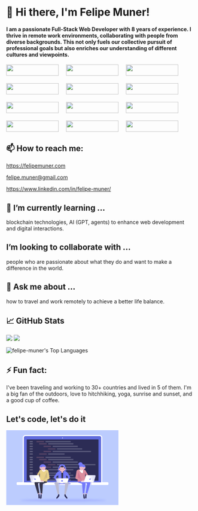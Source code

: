 # 👋 Hi there, I'm Felipe Muner!

#### I am a passionate Full-Stack Web Developer with 8 years of experience. I thrive in remote work environments, collaborating with people from diverse backgrounds. This not only fuels our collective pursuit of professional goals but also enriches our understanding of different cultures and viewpoints.

<div style="display:flex; flex-wrap: wrap; gap: 20px; row-gap:20px;">
    <img src="https://img.shields.io/badge/-Next.js-black?style=flat-square&logo=next.js" width="140" height="30" />
    <img src="https://img.shields.io/badge/-React-black?style=flat-square&logo=react" width="140" height="30" />
    <img src="https://img.shields.io/badge/-Tailwind_CSS-black?style=flat-square&logo=tailwind-css" width="140" height="30" />
    <img src="https://img.shields.io/badge/-Node.js-black?style=flat-square&logo=node.js" width="140" height="30" />
    <img src="https://img.shields.io/badge/-GraphQL-black?style=flat-square&logo=graphql" width="140" height="30" />
    <img src="https://img.shields.io/badge/-PostgreSQL-black?style=flat-square&logo=postgresql" width="140" height="30" />
    <img src="https://img.shields.io/badge/-GitHub_Actions-black?style=flat-square&logo=github-actions" width="140" height="30" />
    <img src="https://img.shields.io/badge/-Docker-black?style=flat-square&logo=docker" width="140" height="30" />
    <img src="https://img.shields.io/badge/-Figma-black?style=flat-square&logo=figma" width="140" height="30" />
    <img src="https://img.shields.io/badge/-Notion-black?style=flat-square&logo=notion" width="140" height="30" />
    <img src="https://img.shields.io/badge/-Slack-black?style=flat-square&logo=slack" width="140" height="30" />
    <img src="https://img.shields.io/badge/-Discord-black?style=flat-square&logo=discord" width="140" height="30" />
</div>

## 📫 How to reach me:

https://felipemuner.com

felipe.muner@gmail.com

https://www.linkedin.com/in/felipe-muner/

## 🌱 I’m currently learning ...

blockchain technologies, AI (GPT, agents) to enhance web development and digital interactions.

## I’m looking to collaborate with ...

people who are passionate about what they do and want to make a difference in the world.

## 💬 Ask me about ...

how to travel and work remotely to achieve a better life balance.

## 📈 GitHub Stats

<img src="https://github-profile-trophy.vercel.app/?username=felipe-muner">

<img src="https://github-readme-streak-stats.herokuapp.com/?user=felipe-muner">

![felipe-muner's Top Languages](https://github-readme-stats.vercel.app/api/top-langs/?username=felipe-muner&theme=vue-dark&show_icons=true&hide_border=true&layout=compact)

## ⚡ Fun fact:

I've been traveling and working to 30+ countries and lived in 5 of them. I'm a big fan of the outdoors, love to hitchhiking, yoga, sunrise and sunset, and a good cup of coffee.


## Let's code, let's do it
<img src="./code.gif" width="300" height="200"/>
